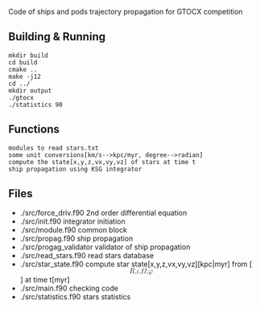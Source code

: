 Code of ships and pods trajectory propagation for GTOCX competition 

## Building & Running

```
mkdir build
cd build
cmake ..
make -j12
cd ../
mkdir output
./gtocx
./statistics 90
```

## Functions  
```
modules to read stars.txt
some unit conversions[km/s-->kpc/myr, degree-->radian] 
compute the state[x,y,z,vx,vy,vz] of stars at time t
ship propagation using KSG integrator
```

## Files 
+ ./src/force_driv.f90         2nd order differential equation
+ ./src/init.f90               integrator initiation
+ ./src/module.f90             common block
+ ./src/propag.f90             ship propagation
+ ./src/progag_validator       validator of ship propagation
+ ./src/read_stars.f90         read stars database
+ ./src/star_state.f90         compute star state[x,y,z,vx,vy,vz][kpc|myr] from [<math
xmlns="http://www.w3.org/1998/Math/MathML" display="block">
<mrow><mi>R</mi><mi>,</mi><mi>i</mi><mi>,</mi><mi>&#937;</mi><mi>,</mi><mi>&#966;</mi></mrow></math>] at time t[myr]
+ ./src/main.f90               checking code 
+ ./src/statistics.f90         stars statistics
```

